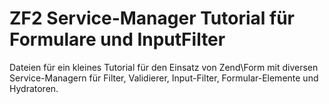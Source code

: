 ZF2 Service-Manager Tutorial für Formulare und InputFilter
==========================================================

Dateien für ein kleines Tutorial für den Einsatz von Zend\Form mit diversen Service-Managern für
Filter, Validierer, Input-Filter, Formular-Elemente und Hydratoren.
